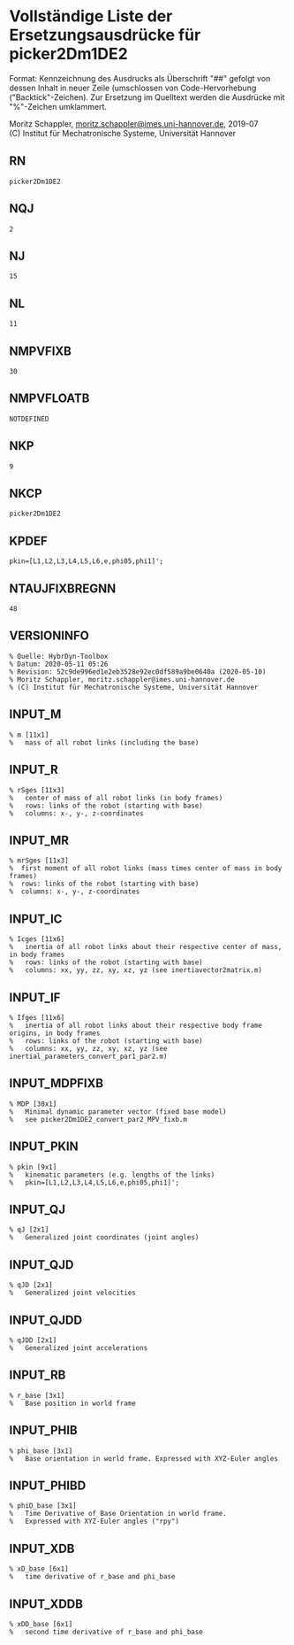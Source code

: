 # Vollständige Liste der Ersetzungsausdrücke für picker2Dm1DE2
Format: Kennzeichnung des Ausdrucks als Überschrift "##" gefolgt von dessen Inhalt in neuer Zeile (umschlossen von Code-Hervorhebung ("Backtick"-Zeichen).
Zur Ersetzung im Quelltext werden die Ausdrücke mit "%"-Zeichen umklammert.

Moritz Schappler, moritz.schappler@imes.uni-hannover.de, 2019-07  
(C) Institut für Mechatronische Systeme, Universität Hannover

## RN

```
picker2Dm1DE2
```

## NQJ

```
2
```

## NJ

```
15
```

## NL

```
11
```

## NMPVFIXB

```
30
```

## NMPVFLOATB

```
NOTDEFINED
```

## NKP

```
9
```

## NKCP

```
picker2Dm1DE2
```

## KPDEF

```
pkin=[L1,L2,L3,L4,L5,L6,e,phi05,phi1]';
```

## NTAUJFIXBREGNN

```
48
```

## VERSIONINFO

```
% Quelle: HybrDyn-Toolbox
% Datum: 2020-05-11 05:26
% Revision: 52c9de996ed1e2eb3528e92ec0df589a9be0640a (2020-05-10)
% Moritz Schappler, moritz.schappler@imes.uni-hannover.de
% (C) Institut für Mechatronische Systeme, Universität Hannover
```

## INPUT_M

```
% m [11x1]
%   mass of all robot links (including the base)
```

## INPUT_R

```
% rSges [11x3]
%   center of mass of all robot links (in body frames)
%   rows: links of the robot (starting with base)
%   columns: x-, y-, z-coordinates
```

## INPUT_MR

```
% mrSges [11x3]
%  first moment of all robot links (mass times center of mass in body frames)
%  rows: links of the robot (starting with base)
%  columns: x-, y-, z-coordinates
```

## INPUT_IC

```
% Icges [11x6]
%   inertia of all robot links about their respective center of mass, in body frames
%   rows: links of the robot (starting with base)
%   columns: xx, yy, zz, xy, xz, yz (see inertiavector2matrix.m)
```

## INPUT_IF

```
% Ifges [11x6]
%   inertia of all robot links about their respective body frame origins, in body frames
%   rows: links of the robot (starting with base)
%   columns: xx, yy, zz, xy, xz, yz (see inertial_parameters_convert_par1_par2.m)
```

## INPUT_MDPFIXB

```
% MDP [30x1]
%   Minimal dynamic parameter vector (fixed base model)
%   see picker2Dm1DE2_convert_par2_MPV_fixb.m
```

## INPUT_PKIN

```
% pkin [9x1]
%   kinematic parameters (e.g. lengths of the links)
%   pkin=[L1,L2,L3,L4,L5,L6,e,phi05,phi1]';
```

## INPUT_QJ

```
% qJ [2x1]
%   Generalized joint coordinates (joint angles)
```

## INPUT_QJD

```
% qJD [2x1]
%   Generalized joint velocities
```

## INPUT_QJDD

```
% qJDD [2x1]
%   Generalized joint accelerations
```

## INPUT_RB

```
% r_base [3x1]
%   Base position in world frame
```

## INPUT_PHIB

```
% phi_base [3x1]
%   Base orientation in world frame. Expressed with XYZ-Euler angles
```

## INPUT_PHIBD

```
% phiD_base [3x1]
%   Time Derivative of Base Orientation in world frame.
%   Expressed with XYZ-Euler angles ("rpy")
```

## INPUT_XDB

```
% xD_base [6x1]
%   time derivative of r_base and phi_base
```

## INPUT_XDDB

```
% xDD_base [6x1]
%   second time derivative of r_base and phi_base
```

